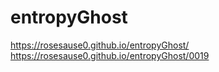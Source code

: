 # entropyGhost

https://rosesause0.github.io/entropyGhost/
https://rosesause0.github.io/entropyGhost/0019

